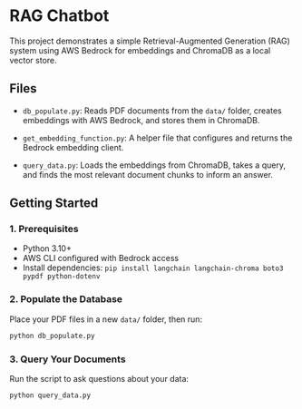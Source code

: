 # RAG Chatbot

This project demonstrates a simple Retrieval-Augmented Generation (RAG) system using AWS Bedrock for embeddings and ChromaDB as a local vector store.

## Files

- `db_populate.py`: Reads PDF documents from the `data/` folder, creates embeddings with AWS Bedrock, and stores them in ChromaDB.

- `get_embedding_function.py`: A helper file that configures and returns the Bedrock embedding client.

- `query_data.py`: Loads the embeddings from ChromaDB, takes a query, and finds the most relevant document chunks to inform an answer.

## Getting Started

### 1. Prerequisites

- Python 3.10+
- AWS CLI configured with Bedrock access
- Install dependencies: `pip install langchain langchain-chroma boto3 pypdf python-dotenv`

### 2. Populate the Database

Place your PDF files in a new `data/` folder, then run:

```bash
python db_populate.py
```
### 3. Query Your Documents
Run the script to ask questions about your data:

```bash
python query_data.py
